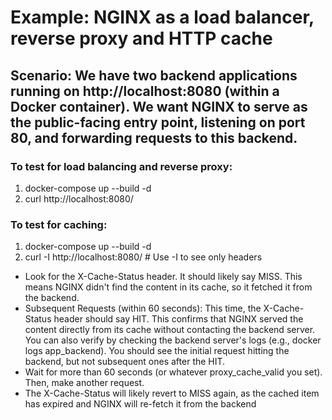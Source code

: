 # Example: NGINX as a load balancer, reverse proxy and HTTP cache

## Scenario: We have two backend applications running on http://localhost:8080 (within a Docker container). We want NGINX to serve as the public-facing entry point, listening on port 80, and forwarding requests to this backend.

### To test for load balancing and reverse proxy:
1. docker-compose up --build -d
2. curl http://localhost:8080/

### To test for caching:
1. docker-compose up --build -d
2. curl -I http://localhost:8080/ # Use -I to see only headers

- Look for the X-Cache-Status header. It should likely say MISS. This means NGINX didn't find the content in its cache, so it fetched it from the backend.
- Subsequent Requests (within 60 seconds): This time, the X-Cache-Status header should say HIT. This confirms that NGINX served the content directly from its cache without contacting the backend server. You can also verify by checking the backend server's logs (e.g., docker logs app_backend). You should see the initial request hitting the backend, but not subsequent ones after the HIT.
- Wait for more than 60 seconds (or whatever proxy_cache_valid you set). Then, make another request.
- The X-Cache-Status will likely revert to MISS again, as the cached item has expired and NGINX will re-fetch it from the backend
